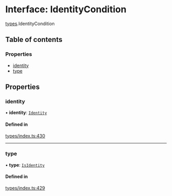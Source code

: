 # Interface: IdentityCondition

[types](../wiki/types).IdentityCondition

## Table of contents

### Properties

- [identity](../wiki/types.IdentityCondition#identity)
- [type](../wiki/types.IdentityCondition#type)

## Properties

### identity

• **identity**: [`Identity`](../wiki/api.entities.Identity.Identity)

#### Defined in

[types/index.ts:430](https://github.com/PolymeshAssociation/polymesh-sdk/blob/16e8c2ca/src/types/index.ts#L430)

___

### type

• **type**: [`IsIdentity`](../wiki/types.ConditionType#isidentity)

#### Defined in

[types/index.ts:429](https://github.com/PolymeshAssociation/polymesh-sdk/blob/16e8c2ca/src/types/index.ts#L429)
